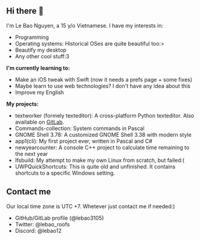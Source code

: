 ## Hi there 👋

I'm Le Bao Nguyen, a 15 y/o Vietnamese. I have my interests in:

* Programming
* Operating systems: Historical OSes are quite beautiful too:>
* Beautify my desktop
* Any other cool stuff:3

**I'm currently learning to:**

* Make an iOS tweak with Swift (now it needs a prefs page + some fixes)
* Maybe learn to use web technologies? I don't have any idea about this
* Improve my English

**My projects:**

* textworker (formely texteditor): A cross-platform Python texteditor. Also available on [GitLab](https://gitlab.com/lebao3105/texteditor).
* Commands-collection: System commands in Pascal
* GNOME Shell 3.78: A customized GNOME Shell 3.38 with modern style
* app1(cli): My first project ever, written in Pascal and C#
* newyearcounter: A console C++ project to calculate time remaining to the next year
* lfsbuild: My attempt to make my own Linux from scratch, but failed:(
* UWPQuickShortcuts: This is quite old and unfinished. It contains shortcuts to a specific Windows setting.

## Contact me

Our local time zone is UTC +7. Whetever just contact me if needed:)

* GitHub/GitLab profile (@lebao3105)
* Twitter: @lebao_roofs
* Discord: @lebao12
